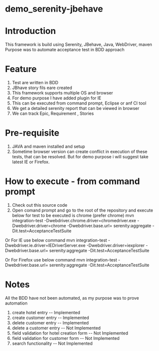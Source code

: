 
# demo_serenity-jbehave

# Introduction
This framework is build using Serenity, JBehave, Java, WebDriver, maven
Purpose was to automate acceptance test in BDD approach


# Feature
1. Test are written in BDD
2. JBhave story fils eare created
3. This framework supports multiple OS and browser
4. For demo purpose I have added plugin for IE
5. This can be executed from command prompt, Eclipse or anf CI tool
6. We get a detailed serenity report that can be viewed in browser
7. We can track Epic, Requirement , Stories


# Pre-requisite
1. JAVA and maven installed and setup
2. Sometime browser version can create conflict in execution of these tests, that can be resolved. But for demo purpose i will suggest take latest IE or Firefox.

# How to execute - from command prompt
1. Check out this source code
2. Open comand prompt and go to the root of the repository and execute below for test to be executed is chrome (prefer chrome)
mvn integration-test -Dwebdriver.chrome.driver=chromedriver.exe -Dwebdriver.driver=chrome -Dwebdriver.base.url= serenity:aggregate -Dit.test=AcceptanceTestSuite

Or For IE use below command
mvn integration-test -Dwebdriver.ie.driver=IEDriverServer.exe -Dwebdriver.driver=iexplorer -Dwebdriver.base.url= serenity:aggregate -Dit.test=AcceptanceTestSuite

Or For Firefox use below command
mvn integration-test -Dwebdriver.base.url= serenity:aggregate -Dit.test=AcceptanceTestSuite


# Notes
All the BDD have not been automated, as my purpose was to prove automation 
1. create hotel entry -- Implemented
2. create customer entry -- Implemented
3. delete customer entry -- Implemented
4. delete a customer entry -- Not Implemented
5. field validation for hotel creation form -- Not Implemented
6. field validation for customer form -- Not Implemented
7. search functionality -- Not Implemented
